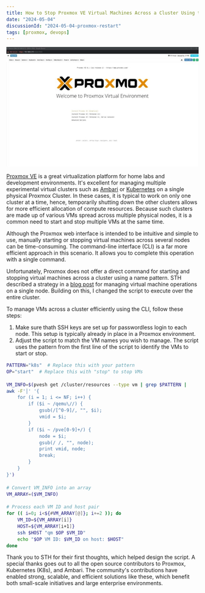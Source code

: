 ```yaml
---
title: How to Stop Proxmox VE Virtual Machines Across a Cluster Using the CLI
date: "2024-05-04"
discussionId: "2024-05-04-proxmox-restart"
tags: [proxmox, devops]
---
```


![screen](./proxmox.jpg)


[Proxmox VE](https://www.proxmox.com/en/) is a great virtualization platform for home labs and development environments. It's excellent for managing multiple experimental virtual clusters such as [Ambari](https://ambari.apache.org/) or [Kubernetes](https://kubernetes.io/) on a single physical Proxmox Cluster. In these cases, it is typical to work on only one cluster at a time, hence, temporarily shutting down the other clusters allows for more efficient allocation of compute resources. Because such clusters are made up of various VMs spread across multiple physical nodes, it is a common need to start and stop multiple VMs at the same time.

Although the Proxmox web interface is intended to be intuitive and simple to use, manually starting or stopping virtual machines across several nodes can be time-consuming. The command-line interface (CLI) is a far more efficient approach in this scenario.  It allows you to complete this operation with a single command.

Unfortunately, Proxmox does not offer a direct command for starting and stopping virtual machines across a cluster using a name pattern. STH described a strategy in a [blog post](https://www.servethehome.com/how-to-start-stop-and-list-proxmox-ve-virtual-machines-via-the-cli/) for managing virtual machine operations on a single node. Building on this, I changed the script to execute over the entire cluster.


To manage VMs across a cluster efficiently using the CLI, follow these steps:

1. Make sure thath SSH keys are set up for passwordless login to each node. This setup is typically already in place in a Proxmox environment.
2. Adjust the script to match the VM names you wish to manage. The script uses the pattern from the first line of the script to identify the VMs to start or stop. 


```bash
PATTERN="k8s"  # Replace this with your pattern
OP="start"  # Replace this with "stop" to stop VMs

VM_INFO=$(pvesh get /cluster/resources --type vm | grep $PATTERN | 
awk -F'│' '{
    for (i = 1; i <= NF; i++) {
        if ($i ~ /qemu\//) {
            gsub(/[^0-9]/, "", $i); 
            vmid = $i;
        } 
        if ($i ~ /pve[0-9]+/) {
            node = $i; 
            gsub(/ /, "", node); 
            print vmid, node; 
            break;
        }
    }
}')

# Convert VM_INFO into an array
VM_ARRAY=($VM_INFO)

# Process each VM ID and host pair
for (( i=0; i<${#VM_ARRAY[@]}; i+=2 )); do
    VM_ID=${VM_ARRAY[i]}
    HOST=${VM_ARRAY[i+1]}
    ssh $HOST "qm $OP $VM_ID"
    echo "$OP VM ID: $VM_ID on host: $HOST"
done
```

Thank you to STH for their first thoughts, which helped design the script.  A special thanks goes out to all the open source contributors to Proxmox, Kubernetes (K8s), and Ambari.  The community's contributions have enabled strong, scalable, and efficient solutions like these, which benefit both small-scale initiatives and large enterprise environments.
